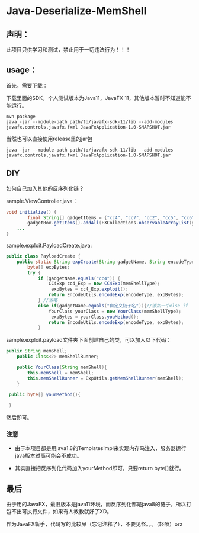 # Java-Deserialize-MemShell

## 声明：

此项目只供学习和测试，禁止用于一切违法行为！！！

## usage：

首先，需要下载：

[](https://gluonhq.com/products/javafx/)

下载里面的SDK，个人测试版本为Java11，JavaFX 11，其他版本暂时不知道能不能运行。

```
mvn package
java -jar --module-path path/to/javafx-sdk-11/lib --add-modules javafx.controls,javafx.fxml JavaFxApplication-1.0-SNAPSHOT.jar
```

当然也可以直接使用release里的jar包

```
java -jar --module-path path/to/javafx-sdk-11/lib --add-modules javafx.controls,javafx.fxml JavaFxApplication-1.0-SNAPSHOT.jar
```

## DIY

如何自己加入其他的反序列化链？

sample.ViewController.java：

```java
void initialize() {
        final String[] gadgetItems = {"cc4", "cc7", "cc2", "cc5", "cc6", "rome1.0", "rome1.7", "commons-beanutils", "自定义链子名"};
        gadgetBox.getItems().addAll(FXCollections.observableArrayList(gadgetItems));
    ...
}
```

sample.exploit.PayloadCreate.java:

```java
public class PayloadCreate {
    public static String expCreate(String gadgetName, String encodeType, String memShellType) {
        byte[] expBytes;
        try {
            if (gadgetName.equals("cc4")) {
                CC4Exp cc4_Exp = new CC4Exp(memShellType);
                 expBytes = cc4_Exp.exploit();
                return EncodeUtils.encodeExp(encodeType, expBytes);
            } //省略
            else if(gadgetName.equals("自定义链子名")){//添加一个else if
                YourClass yourClass = new YourClass(memShellType);
                 expBytes = yourClass.youMethod();
                return EncodeUtils.encodeExp(encodeType, expBytes);
            }
```

sample.exploit.payload文件夹下面创建自己的类，可以加入以下代码：

```java
public String memShell;
    public Class<?> memShellRunner;

    public YourClass(String memShell){
        this.memShell = memShell;
        this.memShellRunner = ExpUtils.getMemShellRunner(memShell);
    }

 public byte[] yourMethod(){
     
 }
```

然后即可。

### 注意

- 由于本项目都是用java1.8的TemplatesImpl来实现内存马注入，服务器运行java版本过高可能会不成功。

- 其实直接把反序列化代码加入yourMethod即可，只要return byte[]就行。

## 最后

由于用的JavaFX，最旧版本是java11环境，而反序列化都是java8的链子，所以打包不出可执行文件，如果有人教教就好了XD。

作为JavaFX新手，代码写的比较屎（忘记注释了），不要见怪。。。（轻喷）orz
